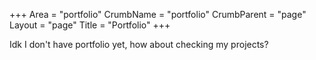 +++
Area = "portfolio"
CrumbName = "portfolio"
CrumbParent = "page"
Layout = "page"
Title = "Portfolio"
+++

Idk I don't have portfolio yet, how about checking my projects?
